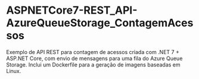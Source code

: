 # ASPNETCore7-REST_API-AzureQueueStorage_ContagemAcessos
Exemplo de API REST para contagem de acessos criada com .NET 7 + ASP.NET Core, com envio de mensagens para uma fila do Azure Queue Storage. Inclui um Dockerfile para a geração de imagens baseadas em Linux.
